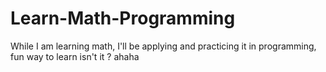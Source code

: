 # Learn-Math-Programming
While I am learning math, I'll be applying and practicing it in programming, fun way to learn isn't it ? ahaha
